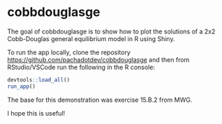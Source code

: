 
# cobbdouglasge

<!-- badges: start -->
<!-- badges: end -->

The goal of cobbdouglasge is to show how to plot the solutions of a 2x2 Cobb-Douglas general equilibrium model in R using Shiny.

To run the app locally, clone the repository https://github.com/pachadotdev/cobbdouglasge and then from RStudio/VSCode run the following in the R console:

```r
devtools::load_all()
run_app()
```

The base for this demonstration was exercise 15.B.2 from MWG.

I hope this is useful!
